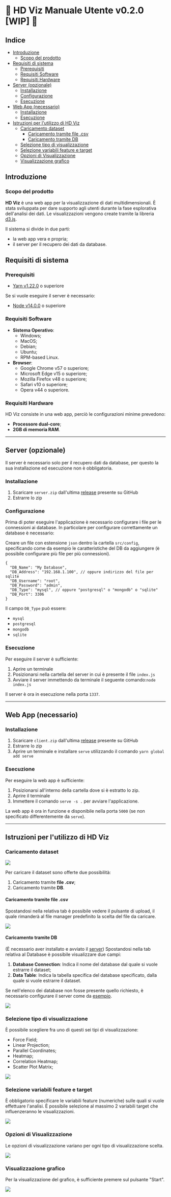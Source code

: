 # :construction: HD Viz Manuale Utente v0.2.0 [WIP] :construction:

## Indice
- [Introduzione](#introduzione)
  * [Scopo del prodotto](#scopo-del-prodotto)
- [Requisiti di sistema](#requisiti-di-sistema)
  * [Prerequisiti](#prerequisiti)
  * [Requisiti Software](#requisiti-software)
  * [Requisiti Hardware](#requisiti-hardware)
- [Server (opzionale)](#server-opzionale)
  * [Installazione](#installazione)
  * [Configurazione](#configurazione)
  * [Esecuzione](#esecuzione)
- [Web App (necessario)](#web-app-necessario)
  * [Installazione](#installazione-1)
  * [Esecuzione](#esecuzione-1)
- [Istruzioni per l'utilizzo di HD Viz](#istruzioni-per-lutilizzo-di-hd-viz)
  * [Caricamento dataset](#caricamento-dataset)
    + [Caricamento tramite file .csv](#caricamento-tramite-file-csv)
    + [Caricamento tramite DB](#caricamento-tramite-db)
  * [Selezione tipo di visualizzazione](#selezione-tipo-di-visualizzazione)
  * [Selezione variabili feature e target](#selezione-variabili-feature-e-target)
  * [Opzioni di Visualizzazione](#opzioni-di-visualizzazione)
  * [Visualizzazione grafico](#visualizzazione-grafico)

## Introduzione

### Scopo del prodotto

**HD Viz** è una web app per la visualizzazione di dati multidimensionali. È stata sviluppata per dare supporto agli utenti durante la fase esplorativa dell'analisi dei dati.
Le visualizzazioni vengono create tramite la libreria [d3.js](https://d3js.org/).

Il sistema si divide in due parti:
- la web app vera e propria;
- il server per il recupero dei dati da database.

## Requisiti di sistema

### Prerequisiti
- [Yarn v1.22.0](https://yarnpkg.com/) o superiore

Se si vuole eseguire il server è necessario:
- [Node v14.0.0](https://nodejs.org/it/) o superiore

### Requisiti Software
- **Sistema Operativo**:
    - Windows;
    - MacOS;
    - Debian;
    - Ubuntu;
    - RPM-based Linux.
- **Browser**:
    - Google Chrome v57 o superiore;
    - Microsoft Edge v15 o superiore;
    - Mozilla Firefox v48 o superiore;
    - Safari v10 o superiore;
    - Opera v44 o superiore.

### Requisiti Hardware
HD Viz consiste in una web app, perciò le configurazioni minime prevedono:

- **Processore dual-core**;
- **2GB di memoria RAM**.

---

## Server (opzionale)
Il server è necessario solo per il recupero dati da database, per questo la sua installazione ed esecuzione non è obbligatoria.

### Installazione
1. Scaricare `server.zip` dall'ultima [release](https://github.com/CodeOfDutyJS/hdviz/releases/latest) presente su GitHub
2. Estrarre lo zip

### Configurazione
Prima di poter eseguire l'applicazione è necessario configurare i file per le connessioni ai database.
In particolare per configurare correttamente un database è necessario:

Creare un file con estensione `json` dentro la cartella `src/config`, specificando come da esempio le caratteristiche del DB da aggiungere (è possibile configurare più file per più connessioni).
```json=
{
  "DB_Name": "My Database",
  "DB_Address": "192.168.1.100", // oppure indirizzo del file per sqlite
  "DB_Username": "root",
  "DB_Password": "admin",
  "DB_Type": "mysql", // oppure "postgresql" o "mongodb" o "sqlite"
  "DB_Port": 3306
}
```

Il campo `DB_Type` può essere:
- `mysql`
- `postgresql`
- `mongodb`
- `sqlite`

### Esecuzione
Per eseguire il server è sufficiente: 
1. Aprire un terminale
2. Posizionarsi nella cartella del server in cui è presente il file `index.js`
3. Avviare il server immettendo da terminale il seguente comando:`node index.js`

Il server è ora in esecuzione nella porta `1337`.

---

## Web App (necessario)

### Installazione 

1. Scaricare `client.zip` dall'ultima [release](https://github.com/CodeOfDutyJS/hdviz/releases/latest) presente su GitHub
2. Estrarre lo zip
3. Aprire un terminale e installare `serve` utilizzando il comando `yarn global add serve`


### Esecuzione
Per eseguire la web app è sufficiente:
1. Posizionarsi all'interno della cartella dove si è estratto lo zip.
2. Aprire il terminale
3. Immettere il comando `serve -s .` per avviare l'applicazione.

La web app è ora in funzione e disponibile nella porta `5000` (se non specificato differentemente da `serve`).

---

## Istruzioni per l'utilizzo di HD Viz

### Caricamento dataset
![](https://i.imgur.com/HbJM4ZY.gif)

Per caricare il dataset sono offerte due possibilità:
1. Caricamento tramite **file .csv**;
2. Caricamento tramite **DB**.

#### Caricamento tramite file .csv
Spostandosi nella relativa tab è possibile vedere il pulsante di upload, il quale rimanderà al file manager predefinito la scelta del file da caricare.

![](https://i.imgur.com/Hr3o6oM.gif)

#### Caricamento tramite DB
(È necessario aver installato e avviato il [server](#Server-opzionale))
Spostandosi nella tab relativa al Database è possibile visualizzare due campi:
1. **Database Connection**: Indica il nome del database dal quale si vuole estrarre il dataset;
2. **Data Table**: Indica la tabella specifica del database specificato, dalla quale si vuole estrarre il dataset.

Se nell'elenco dei database non fosse presente quello richiesto, è necessario configurare il server come da [esempio](#Configurazione).

![](https://i.imgur.com/6mDgK7l.gif)

### Selezione tipo di visualizzazione
È possibile scegliere fra uno di questi sei tipi di visualizzazione:
- Force Field;
- Linear Projection;
- Parallel Coordinates;
- Heatmap;
- Correlation Heatmap;
- Scatter Plot Matrix;

![](https://i.imgur.com/N71MCp3.gif)

### Selezione variabili feature e target
È obbligatorio specificare le variabili feature (numeriche) sulle quali si vuole effettuare l'analisi.
È possibile selezione al massimo 2 variabili target che influenzeranno le visualizzazioni.

![](https://i.imgur.com/BBD3UUg.gif)

### Opzioni di Visualizzazione
Le opzioni di visualizzazione variano per ogni tipo di visualizzazione scelta.

![](https://i.imgur.com/XpOpQtS.gif)

### Visualizzazione grafico
Per la visualizzazione del grafico, è sufficiente premere sul pulsante "Start".

![](https://i.imgur.com/pCIJ2mv.gif)

